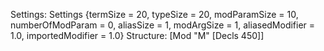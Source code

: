 Settings:
Settings {termSize = 20, typeSize = 20, modParamSize = 10, numberOfModParam = 0, aliasSize = 1, modArgSize = 1, aliasedModifier = 1.0, importedModifier = 1.0}
Structure:
[Mod "M" [Decls 450]]

